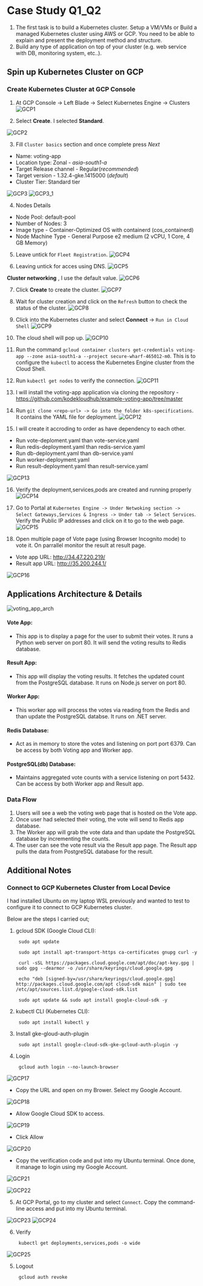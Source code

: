 # Case Study Q1_Q2
1. The first task is to build a Kubernetes cluster. Setup a VM/VMs or Build a managed
Kubernetes cluster using AWS or GCP. You need to be able to explain and present the
deployment method and structure.
2. Build any type of application on top of your cluster (e.g. web service with DB, monitoring
system, etc..).

## Spin up Kubernetes Cluster on GCP

### Create Kubernetes Cluster at GCP Console

1. At GCP Console -> Left Blade -> Select Kubernetes Engine -> Clusters
![GCP1](./image/GCP_1.jpg)

2. Select __Create__. I selected __Standard__.

![GCP2](./image/GCP_2.jpg)

3. Fill `Cluster basics` section and once complete press *Next*
- Name: voting-app
- Location type: Zonal - *asia-south1-a*
- Target Release channel - Regular(*recommended*)
- Target version - 1.32.4-gke.1415000 (*default*)
- Cluster Tier: Standard tier  

![GCP3](./image/GCP_3.jpg)
![GCP3_1](./image/GCP_3_1.jpg)

4. Nodes Details
- Node Pool: default-pool
- Number of Nodes: 3
- Image type - Container-Optimized OS with containerd (cos_containerd)
- Node Machine Type - General Purpose e2 medium (2 vCPU, 1 Core, 4 GB Memory)

5. Leave untick for `Fleet Registration`.
![GCP4](./image/GCP_4.jpg)

6. Leaving untick for acces using DNS.
![GCP5](./image/GCP_5.jpg)

__Cluster networking__ , I use the default value.
![GCP6](./image/GCP_6.jpg)

7. Click __Create__ to create the cluster.
![GCP7](./image/GCP_7.jpg)

8. Wait for cluster creation and click on the `Refresh` button to check the status of the cluster.
![GCP8](./image/GCP_8.jpg)

9. Click into the Kubernetes cluster and select __Connect__ -> `Run in Cloud Shell`
![GCP9](./image/GCP_9.jpg)

10. The cloud shell will pop up. 
![GCP10](./image/GCP_10.jpg)

11. Run the command `gcloud container clusters get-credentials voting-app --zone asia-south1-a --project secure-wharf-465012-m0`. This is to configure the `kubectl` to access the Kubernetes Engine cluster from the Cloud Shell.

12. Run `kubectl get nodes` to verify the connection.
![GCP11](./image/GCP_11.jpg)

13. I will install the voting-app application via cloning the repository - https://github.com/kodekloudhub/example-voting-app/tree/master

14. Run `git clone <repo-url> -> Go into the folder k8s-specifications`. It contains the YAML file for deployment.
![GCP12](./image/GCP_12.jpg)

15. I will create it accroding to order as have dependency to each other.
- Run vote-deploment.yaml than vote-service.yaml
- Run redis-deployment.yaml than redis-service.yaml
- Run db-deployment.yaml than db-service.yaml
- Run worker-deployment.yaml
- Run result-deployment.yaml than result-service.yaml

![GCP13](./image/GCP_13.jpg)

16. Verify the deployment,services,pods are created and running properly
![GCP14](./image/GCP_14.jpg)

17. Go to Portal at `Kubernetes Engine -> Under Netwoking section -> Select Gateways,Services & Ingress -> Under tab -> Select Services`. Verify the Public IP addresses and click on it to go to the web page.
![GCP15](./image/GCP_15.jpg)

18. Open multiple page of Vote page (using Browser Incognito mode) to vote it. On parrallel monitor the result at result page.

- Vote app URL: http://34.47.220.219/ 
- Result app URL: http://35.200.244.1/

![GCP16](./image/GCP_16.jpg)

## Applications Architecture & Details

![voting_app_arch](./image/voting-app.jpg)

#### Vote App:
- This app is to display a page for the user to submit their votes. It runs a Python web server on port 80. It will send the voting results to Redis database.

#### Result App:
- This app will display the voting results. It fetches the updated count from the PostgreSQL database. It runs on Node.js server on port 80.

#### Worker App:
- This worker app will process the votes via reading from the Redis and than update the PostgreSQL databse. It runs on .NET server.

#### Redis Database:
- Act as in memory to store the votes and listening on port port 6379. Can be access by both Voting app and Worker app.

#### PostgreSQL(db) Database:
- Maintains aggregated vote counts with a service listening on port 5432. Can be access by both Worker app and Result app.

### Data Flow
1. Users will see a web the voting web page that is hosted on the Vote app.
2. Once user had selected their voting, the vote will send to Redis app database.
3. The Worker app will grab the vote data and than update the PostgreSQL database by incrementing the counts.
4. The user can see the vote result via the Result app page. The Result app pulls the data from PostgreSQL database for the result.

## Additional Notes

### Connect to GCP Kubernetes Cluster from Local Device

I had installed Ubuntu on my laptop WSL previously and wanted to test to configure it to connect to GCP Kubernetes cluster.

Below are the steps I carried out; 

1. gcloud SDK (Google Cloud CLI):

        sudo apt update

        sudo apt install apt-transport-https ca-certificates gnupg curl -y

        curl -sSL https://packages.cloud.google.com/apt/doc/apt-key.gpg | sudo gpg --dearmor -o /usr/share/keyrings/cloud.google.gpg

        echo "deb [signed-by=/usr/share/keyrings/cloud.google.gpg] http://packages.cloud.google.com/apt cloud-sdk main" | sudo tee /etc/apt/sources.list.d/google-cloud-sdk.list

        sudo apt update && sudo apt install google-cloud-sdk -y

2. kubectl CLI (Kubernetes CLI): 

        sudo apt install kubectl y

3. Install gke-gloud-auth-plugin

        sudo apt install google-cloud-sdk-gke-gcloud-auth-plugin -y

4. Login

        gcloud auth login --no-launch-browser

![GCP17](./image/GCP_17.jpg)

- Copy the URL and open on my Brower. Select my Google Account.

![GCP18](./image/GCP_18.jpg)

- Allow Google Cloud SDK to access.

![GCP19](./image/GCP_19.jpg)

- Click Allow

![GCP20](./image/GCP_20.jpg)

- Copy the verification code and put into my Ubuntu terminal. Once done, it manage to login using my Google Account.

![GCP21](./image/GCP_21.jpg)

![GCP22](./image/GCP_22.jpg)

5. At GCP Portal, go to my cluster and select `Connect`. Copy the command-line access and put into my Ubuntu terminal. 

![GCP23](./image/GCP_23.jpg)
![GCP24](./image/GCP_24.jpg)

6. Verify

        kubectl get deployments,services,pods -o wide

![GCP25](./image/GCP_25.jpg)


5. Logout

        gcloud auth revoke

